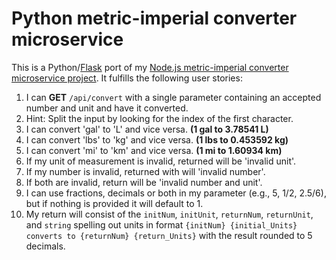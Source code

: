 # Python metric-imperial converter microservice

This is a Python/[Flask](https://flask.palletsprojects.com/en/1.1.x/) port of my [Node.js metric-imperial converter microservice project](https://ty-metricimpconverter.glitch.me/). It fulfills the following user stories:

1.  I can **GET** `/api/convert` with a single parameter containing an accepted number and unit and have it converted.
2.  Hint: Split the input by looking for the index of the first character.
3.  I can convert 'gal' to 'L' and vice versa. **(1 gal to 3.78541 L)**
4.  I can convert 'lbs' to 'kg' and vice versa. **(1 lbs to 0.453592 kg)**
5.  I can convert 'mi' to 'km' and vice versa. **(1 mi to 1.60934 km)**
6.  If my unit of measurement is invalid, returned will be 'invalid unit'.
7.  If my number is invalid, returned with will 'invalid number'.
8.  If both are invalid, return will be 'invalid number and unit'.
9.  I can use fractions, decimals or both in my parameter (e.g., 5, 1/2, 2.5/6), but if nothing is provided it will default to 1.
10. My return will consist of the `initNum`, `initUnit`, `returnNum`, `returnUnit`, and `string` spelling out units in format `{initNum} {initial_Units} converts to {returnNum} {return_Units}` with the result rounded to 5 decimals.
